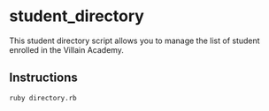 # student_directory

This student directory script allows you to manage the list of student enrolled in the Villain Academy.

## Instructions

```shell
ruby directory.rb
```